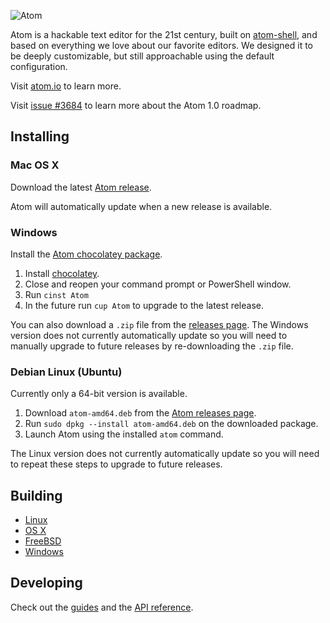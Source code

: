 ![Atom](https://cloud.githubusercontent.com/assets/72919/2874231/3af1db48-d3dd-11e3-98dc-6066f8bc766f.png)

Atom is a hackable text editor for the 21st century, built on [atom-shell](http://github.com/atom/atom-shell), and based on everything we love about our favorite editors. We designed it to be deeply customizable, but still approachable using the default configuration.

Visit [atom.io](https://atom.io) to learn more.

Visit [issue #3684](https://github.com/atom/atom/issues/3684) to learn more
about the Atom 1.0 roadmap.

## Installing

### Mac OS X

Download the latest [Atom release](https://github.com/atom/atom/releases/latest).

Atom will automatically update when a new release is available.

### Windows

Install the [Atom chocolatey package](https://chocolatey.org/packages/Atom).

1. Install [chocolatey](https://chocolatey.org).
2. Close and reopen your command prompt or PowerShell window.
3. Run `cinst Atom`
4. In the future run `cup Atom` to upgrade to the latest release.

You can also download a `.zip` file from the [releases page](https://github.com/atom/atom/releases/latest).
The Windows version does not currently automatically update so you will need to
manually upgrade to future releases by re-downloading the `.zip` file.

### Debian Linux (Ubuntu)

Currently only a 64-bit version is available.

1. Download `atom-amd64.deb` from the [Atom releases page](https://github.com/atom/atom/releases/latest).
2. Run `sudo dpkg --install atom-amd64.deb` on the downloaded package.
3. Launch Atom using the installed `atom` command.

The Linux version does not currently automatically update so you will need to
repeat these steps to upgrade to future releases.

## Building

* [Linux](docs/build-instructions/linux.md)
* [OS X](docs/build-instructions/os-x.md)
* [FreeBSD](docs/build-instructions/freebsd.md)
* [Windows](docs/build-instructions/windows.md)

## Developing

Check out the [guides](https://atom.io/docs/latest) and the [API reference](https://atom.io/docs/api).
